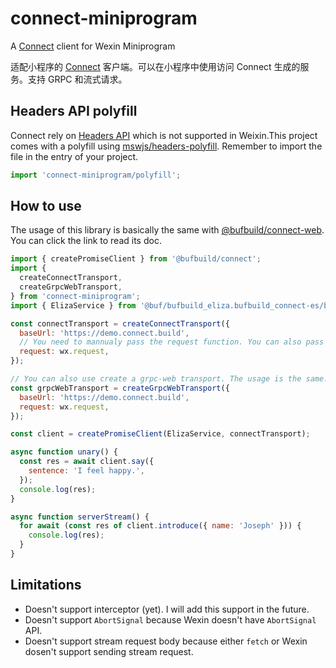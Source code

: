 # connect-miniprogram

A [Connect](https://connect.build/docs/introduction/) client for Wexin Miniprogram

适配小程序的 [Connect](https://connect.build/docs/introduction/) 客户端。可以在小程序中使用访问 Connect 生成的服务。支持 GRPC 和流式请求。

## Headers API polyfill

Connect rely on [Headers API](https://developer.mozilla.org/en-US/docs/Web/API/Headers) which is not supported in Weixin.This project comes with a polyfill using [mswjs/headers-polyfill](https://github.com/mswjs/headers-polyfill). Remember to import the file in the entry of your project.

```js
import 'connect-miniprogram/polyfill';
```

## How to use

The usage of this library is basically the same with [@bufbuild/connect-web](https://connect.build/docs/web/getting-started). You can click the link to read its doc.

```js
import { createPromiseClient } from '@bufbuild/connect';
import {
  createConnectTransport,
  createGrpcWebTransport,
} from 'connect-miniprogram';
import { ElizaService } from '@buf/bufbuild_eliza.bufbuild_connect-es/buf/connect/demo/eliza/v1/eliza_connect';

const connectTransport = createConnectTransport({
  baseUrl: 'https://demo.connect.build',
  // You need to mannualy pass the request function. You can also pass functions from 3rd party frameworks like `Taro.requst`, as long as they are compatible with Weixin's API
  request: wx.request,
});

// You can also use create a grpc-web transport. The usage is the same.
const grpcWebTransport = createGrpcWebTransport({
  baseUrl: 'https://demo.connect.build',
  request: wx.request,
});

const client = createPromiseClient(ElizaService, connectTransport);

async function unary() {
  const res = await client.say({
    sentence: 'I feel happy.',
  });
  console.log(res);
}

async function serverStream() {
  for await (const res of client.introduce({ name: 'Joseph' })) {
    console.log(res);
  }
}
```

## Limitations

- Doesn't support interceptor (yet). I will add this support in the future.
- Doesn't support `AbortSignal` because Wexin doesn't have `AbortSignal` API.
- Doesn't support stream request body because either `fetch` or Wexin dosen't support sending stream request.
